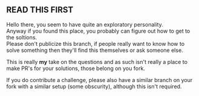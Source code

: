 ## READ THIS FIRST

Hello there, you seem to have quite an exploratory personality.  
Anyway if you found this place, you probably can figure out how to get to the soltions.  
Please don't publicize this branch, if people really want to know how to solve something then they'll find this themselves or ask someone else.

This is really **my** take on the questions and as such isn't really a place to make PR's for your solutions, those belong on you fork.

If you do contribute a challenge, please also have a similar branch on your fork with a similar setup (some obscurity), although this isn't required.
